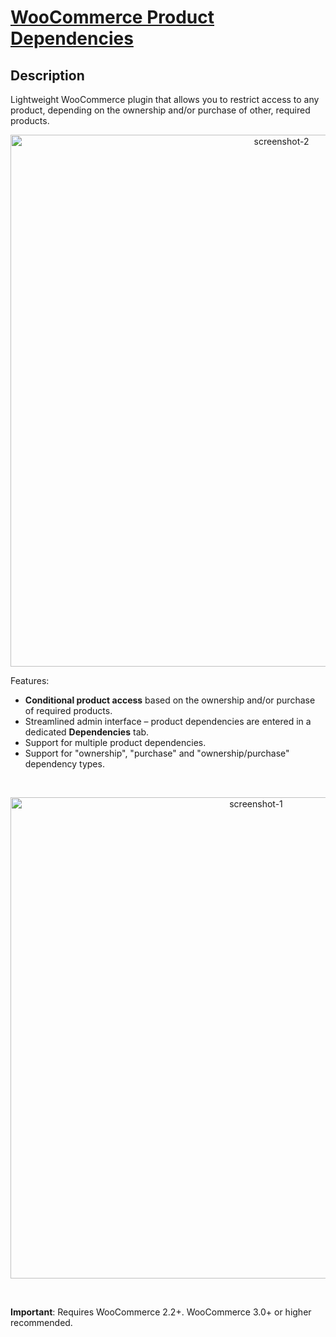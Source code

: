 # [WooCommerce Product Dependencies](https://wordpress.org/plugins/woocommerce-product-dependencies/)

## Description

Lightweight WooCommerce plugin that allows you to restrict access to any product, depending on the ownership and/or purchase of other, required products.

<p align="center">
	<img width="851" alt="screenshot-2" src="https://user-images.githubusercontent.com/1783726/35614870-2869cf80-0679-11e8-9420-e763fd813593.png">
</p>

Features:

* **Conditional product access** based on the ownership and/or purchase of required products.
* Streamlined admin interface – product dependencies are entered in a dedicated **Dependencies** tab.
* Support for multiple product dependencies.
* Support for "ownership", "purchase" and "ownership/purchase" dependency types.

<br/>
<p align="center">
	<img width="770" alt="screenshot-1" src="https://user-images.githubusercontent.com/1783726/35614868-27ad448c-0679-11e8-86f1-ce6970b5490a.png">
</p>
<br/>

**Important**: Requires WooCommerce 2.2+. WooCommerce 3.0+ or higher recommended.
